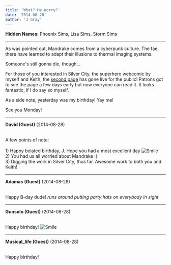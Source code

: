 ```yaml
---
title: 'What? Me Worry?'
date: '2014-08-28'
author: 'J Gray'
---
```


<p><strong>Hidden Names</strong>: Phoenix Sims, Lisa Sims, Storm Sims</p><hr>
<p>As was pointed out, Mandrake comes from a cyberpunk culture. The fae there have learned to adapt their illusions to thermal imaging systems. </p><p>Someone's still gonna die, though...</p><p>For those of you interested in Silver City, the superhero webcomic by myself and Keith, the <a href="http://www.patreon.com/creation?hid=857919&amp;rf=244206" target="_blank">second page</a> has gone live for the public! Patrons got to see the page a few days early but now everyone can read it. It looks fantastic, if I do say so myself.</p><p>As a side note, yesterday was my birthday! Yay me!</p><p>See you Monday!</p>

---
**David (Guest)** (2014-08-28)

<br> A few points of note:<br><br>1) Happy belated birthday, J. Hope you had a most excellent day <img src="//smilies/smile.gif" alt="Smile" border="0"><br>2) You had us all worried about Mandrake :(<br>3) Digging the work in Silver City, thus far. Awesome work to both you and Keith!<br>

---
**Adamas (Guest)** (2014-08-28)

<br> Happy B-day dude! *runs around putting party hats on everybody in sight*<br>

---
**Gunsolo (Guest)** (2014-08-28)

<br> Happy birthday! <img src="//smilies/smile.gif" alt="Smile" border="0">

---
**Musical_life (Guest)** (2014-08-28)

<br> Happy birthday!

